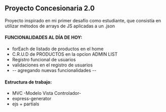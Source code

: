 ## Proyecto Concesionaria 2.0

Proyecto inspirado en mi primer desafío como estudiante, que consistía en utilizar métodos de arrays de JS aplicadas a un .json

#### FUNCIONALIDADES AL DÍA DE HOY:

* forEach de listado de productos en el home
* C.R.U.D de PRODUCTOS en la opcion ADMIN LIST
* Registro funcional de usuarios
* validaciones en el registro de usuarios
* -- agregando nuevas funcionalidades --



#### Estructura de trabajo:

* MVC -Modelo Vista Controlador-
* express-generator
* ejs + partials





